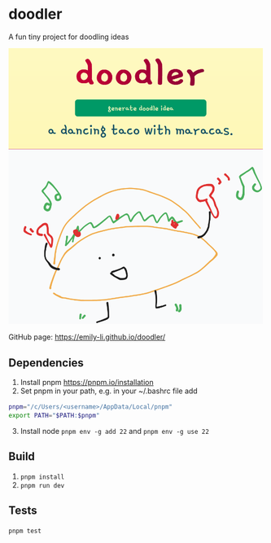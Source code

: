 # doodler

A fun tiny project for doodling ideas

<img src="./docs/doodler.png" width="500" alt="Doodler"/>&#8203;

GitHub page: https://emily-li.github.io/doodler/

## Dependencies

1. Install pnpm https://pnpm.io/installation
2. Set pnpm in your path, e.g. in your ~/.bashrc file add

```bash
pnpm="/c/Users/<username>/AppData/Local/pnpm"
export PATH="$PATH:$pnpm"
```

3. Install node `pnpm env -g add 22` and `pnpm env -g use 22`

## Build

1. `pnpm install`
2. `pnpm run dev`

## Tests

`pnpm test`
